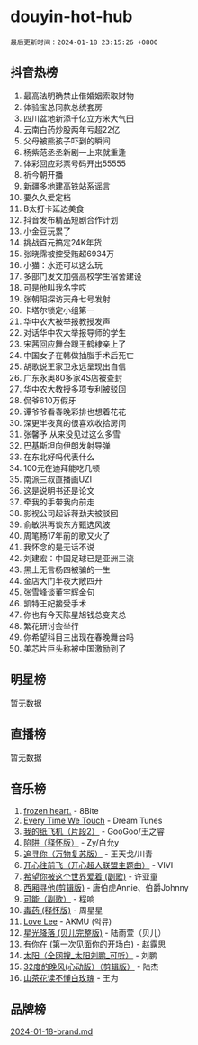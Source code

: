 # douyin-hot-hub

`最后更新时间：2024-01-18 23:15:26 +0800`

## 抖音热榜

1. 最高法明确禁止借婚姻索取财物
1. 体验宝总同款总统套房
1. 四川盆地新添千亿立方米大气田
1. 云南白药炒股两年亏超22亿
1. 父母被熊孩子吓到的瞬间
1. 杨紫范丞丞新剧一上来就重逢
1. 体彩回应彩票号码开出55555
1. 祈今朝开播
1. 新疆多地建高铁站系谣言
1. 要久久爱定档
1. B太打卡延边美食
1. 抖音发布精品短剧合作计划
1. 小金豆玩累了
1. 挑战百元搞定24K年货
1. 张晓霈被控受贿超6934万
1. 小猫：水还可以这么玩
1. 多部门发文加强高校学生宿舍建设
1. 可是他叫我名字哎
1. 张朝阳探访天舟七号发射
1. 卡塔尔锁定小组第一
1. 华中农大被举报教授发声
1. 对话华中农大举报导师的学生
1. 宋茜回应舞台跟王鹤棣亲上了
1. 中国女子在韩做抽脂手术后死亡
1. 胡歌说王家卫永远呈现出自信
1. 广东永奥80多家4S店被查封
1. 华中农大教授多项专利被驳回
1. 侃爷610万假牙
1. 谭爷爷看春晚彩排也想着花花
1. 深更半夜真的很喜欢收拾房间
1. 张馨予 从来没见过这么多雪
1. 巴基斯坦向伊朗发射导弹
1. 在东北好吗代表什么
1. 100元在迪拜能吃几顿
1. 南派三叔直播画UZI
1. 这是说明书还是论文
1. 牵我的手带我向前走
1. 影视公司起诉蒋劲夫被驳回
1. 俞敏洪再谈东方甄选风波
1. 周笔畅17年前的歌又火了
1. 我怀念的是无话不说
1. 刘建宏：中国足球已是亚洲三流
1. 黑土无言杨四被骗的一生
1. 金店大门半夜大敞四开
1. 张雪峰谈董宇辉金句
1. 凯特王妃接受手术
1. 你也有今天陈星旭钱总变夹总
1. 繁花研讨会举行
1. 你希望科目三出现在春晚舞台吗
1. 美芯片巨头称被中国激励到了

## 明星榜

暂无数据

## 直播榜

暂无数据

## 音乐榜

1. [frozen heart.](https://sf86-cdn-tos.douyinstatic.com/obj/tos-cn-ve-2774/oIIWJfyjIACZA9zQMtnJ6hQQhFC4vhCupoRBsO) - 8Bite
1. [Every Time We Touch](https://sf86-cdn-tos.douyinstatic.com/obj/tos-cn-ve-2774/ogN6lUKQeBBfEVhIOMikG1CcJjugxk1tztZyhP) - Dream Tunes
1. [我的纸飞机（片段2）](https://sf3-cdn-tos.douyinstatic.com/obj/tos-cn-ve-2774/oM2ZrKcg2CD5AeRB2gkeXOFB1IxAGJdZPazYHf) - GooGoo/王之睿
1. [陷阱（释怀版）](https://sf86-cdn-tos.douyinstatic.com/obj/tos-cn-ve-2774/oE8C21LeZrzKLDFfQYgMzx4GAIHageG5IzayY7) - Zy/白允y
1. [追寻你（万物复苏版）](https://sf3-cdn-tos.douyinstatic.com/obj/tos-cn-ve-2774/oYeAZJsbjIDit9APmBg8u6uDUQnHmoCf3gbo74) - 王天戈/川青
1. [开心往前飞（开心超人联盟主题曲）](https://sf86-cdn-tos.douyinstatic.com/obj/tos-cn-ve-2774/9d8fb7c82cf1421fb93a9fe925275e0a) - VIVI
1. [希望你被这个世界爱着 (副歌)](https://sf3-cdn-tos.douyinstatic.com/obj/tos-cn-ve-2774/oUHCmWQfZlE3QQBKBeD8rCFLpJzPgCpImhsxMt) - 许亚童
1. [西厢寻他(剪辑版)](https://sf86-cdn-tos.douyinstatic.com/obj/tos-cn-ve-2774/oUsAVfAQKlRNxEv5qxvIB8o5qmIWUcXbzJKJhw) - 唐伯虎Annie、伯爵Johnny
1. [可能（副歌）](https://sf86-cdn-tos.douyinstatic.com/obj/tos-cn-ve-2774/cde1731888894259b333569393c2fb51) - 程响
1. [毒药 (释怀版)](https://sf3-cdn-tos.douyinstatic.com/obj/tos-cn-ve-2774/oYILMEAzspdZBIzy4frJNB8ZHPHWAhiwowd4Ad) - 周星星
1. [Love Lee](https://sf86-cdn-tos.douyinstatic.com/obj/tos-cn-ve-2774/o05GbkJGbCBTdDnMtB0fwOYgkeZp23vrWQDQBS) - AKMU (악뮤)
1. [星光降落 (贝儿完整版)](https://sf86-cdn-tos.douyinstatic.com/obj/tos-cn-ve-2774/okwB9hAwyAtsFFkFBzAX1hOOfQuIoMNs0W2Mwr) - 陆雨萱（贝儿）
1. [有你在 (第一次见面你的开场白)](https://sf3-cdn-tos.douyinstatic.com/obj/tos-cn-ve-2774/oAthrQ3ClJBfI57uBoFEgNDYtNCZ0TSYQQfxQ0) - 赵露思
1. [太阳（全网搜_太阳刘鹏_可听）](https://sf3-cdn-tos.douyinstatic.com/obj/tos-cn-ve-2774/ogWbyIQnlBFImVbeDocRdCIYtBHlbJXgfZMvgz) - 刘鹏
1. [32度的晚风(心动版）（剪辑版）](https://sf3-cdn-tos.douyinstatic.com/obj/tos-cn-ve-2774/owNyabsyWdzUulxhoJfK8IBXgp0UMQAHpvGh2B) - 陆杰
1. [山茶花读不懂白玫瑰](https://sf86-cdn-tos.douyinstatic.com/obj/tos-cn-ve-2774/osfn8B7DktrRHEPJgPCfDbw7QDQEkwC16BxZg9) - 王为

## 品牌榜

[2024-01-18-brand.md](2024-01-18-brand.md)
